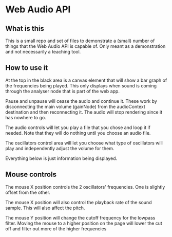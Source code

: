 # Web Audio API
## What is this
This is a small repo and set of files to demonstrate a (small) number of things that the Web Audio API is capable of. Only meant as a demonstration and not necessarily a teaching tool.

## How to use it
At the top in the black area is a canvas element that will show a bar graph of the frequencies being played. This only displays when sound is coming through the analyser node that is part of the web app.

Pause and unpause will cease the audio and continue it. These work by disconnecting the main volume (gainNode) from the audioContext destination and then reconnecting it. The audio will stop rendering since it has nowhere to go.

The audio controls will let you play a file that you chose and loop it if needed. Note that they will do nothing until you choose an audio file.

The oscillators control area will let you choose what type of oscillators will play and independently adjust the volume for them.

Everything below is just information being displayed.

## Mouse controls
The mouse X position controls the 2 oscillators' frequencies. One is slightly offset from the other.

The mouse X position will also control the playback rate of the sound sample. This will also affect the pitch.

The mouse Y position will change the cutoff frequency for the lowpass filter. Moving the mouse to a higher position on the page will lower the cut off and filter out more of the higher frequencies
